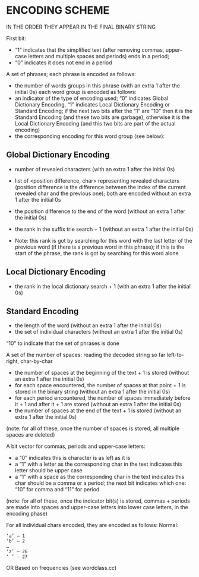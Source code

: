 # ENCODING SCHEME 
IN THE ORDER THEY APPEAR IN THE FINAL BINARY STRING

First bit: 

* “1” indicates that the simplified text (after removing commas, upper-case letters and multiple spaces and periods) ends in a period; 
* “0” indicates it does not end in a period

A set of phrases; each phrase is encoded as follows:

* the number of words groups in this phrase (with an extra 1 after the initial 0s)
each word group is encoded as follows:
* an indicator of the type of encoding used; “0” indicates  Global Dictionary Encoding,  “1” indicates Local Dictionary Encoding or Standard Encoding; if the next two bits after the “1” are “10” then it is the Standard Encoding (and these two bits are garbage), otherwise it is the Local Dictionary Encoding (and this two bits are part of the actual encoding)
* the corresponding encoding for this word group (see below):

## Global Dictionary Encoding

* number of revealed characters (with an extra 1 after the initial 0s)
* list of \<position difference, char\> representing revealed characters (position difference is the difference between the index of the current revealed char and the previous one); both are encoded without an extra 1 after the initial 0s

* the position difference to the end of the word (without an extra 1 after the initial 0s)
* the rank in the suffix trie search + 1 (without an extra 1 after the initial 0s)
* Note: this rank is got by searching for this word with the last letter of the previous word (if there is a previous word in this phrase); if this is the start of the phrase, the rank is got by searching for this word alone
## Local Dictionary Encoding

* the rank in the local dictionary search + 1 (with an extra 1 after the initial 0s)

## Standard Encoding

* the length of the word (without an extra 1 after the initial 0s)
* the set of individual characters (without an extra 1 after the initial 0s)

“10” to indicate that the set of phrases is done

A set of the number of spaces: reading the decoded string so far left-to-right, char-by-char 

* the number of spaces at the beginning of the text + 1 is stored (without an extra 1 after the initial 0s)
* for each space encountered, the number of spaces at that point + 1 is stored in the binary string (without an extra 1 after the initial 0s)
* for each period encountered, the number of spaces immediately before it + 1 and after it + 1 are stored (without an extra 1 after the initial 0s)
* the number of spaces at the end of the text + 1 is stored (without an extra 1 after the initial 0s)

(note: for all of these, once the number of spaces is stored, all multiple spaces are deleted)

A bit vector for commas, periods and upper-case letters: 

* a “0” indicates this is character is as left as it is
* a “1” with a letter as the corresponding char in the text indicates this letter should be upper case
* a “1” with a space as the corresponding char in the text indicates this char should be a comma or a period; the next bit indicates which one: “10” for comma and “11” for period

(note: for all of these, once the indicator bit(s) is stored, commas + periods are made into spaces and upper-case letters into lower case letters, in the encoding phase)

For all individual chars encoded, they are encoded as follows:
Normal:
```
‘a’ – 1
‘b’ – 2
…
‘z’ – 26
‘ ‘ - 27
```
OR
Based on frequencies (see wordclass.cc)
